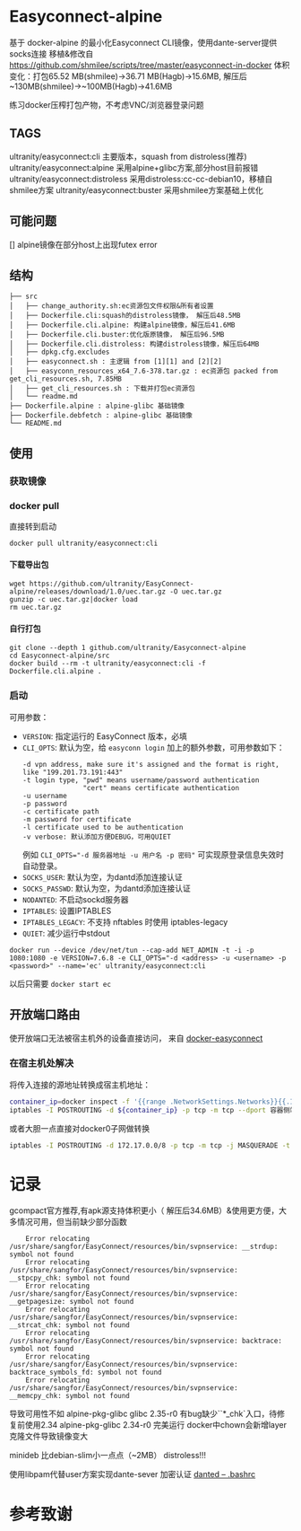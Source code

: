 # Easyconnect-alpine

基于 docker-alpine 的最小化Easyconnect CLI镜像，使用dante-server提供socks连接
移植&修改自 https://github.com/shmilee/scripts/tree/master/easyconnect-in-docker
体积变化：打包65.52 MB(shmilee)->36.71 MB(Hagb)->15.6MB, 解压后 ~130MB(shmilee)->~100MB(Hagb)->41.6MB

练习docker压榨打包产物，不考虑VNC/浏览器登录问题

## TAGS
ultranity/easyconnect:cli 主要版本，squash from distroless(推荐)
ultranity/easyconnect:alpine 采用alpine+glibc方案,部分host目前报错
ultranity/easyconnect:distroless 采用distroless:cc-cc-debian10，移植自shmilee方案
ultranity/easyconnect:buster 采用shmilee方案基础上优化


## 可能问题
[] alpine镜像在部分host上出现futex error


## 结构
```
├── src
│   ├── change_authority.sh:ec资源包文件权限&所有者设置
│   ├── Dockerfile.cli:squash的distroless镜像， 解压后48.5MB
│   ├── Dockerfile.cli.alpine: 构建alpine镜像，解压后41.6MB
│   ├── Dockerfile.cli.buster:优化版原镜像， 解压后96.5MB
│   ├── Dockerfile.cli.distroless: 构建distroless镜像，解压后64MB
│   ├── dpkg.cfg.excludes
│   ├── easyconnect.sh : 主逻辑 from [1][1] and [2][2]
│   ├── easyconn_resources_x64_7.6-378.tar.gz : ec资源包 packed from get_cli_resources.sh, 7.85MB
│   ├── get_cli_resources.sh : 下载并打包ec资源包
│   └── readme.md
├── Dockerfile.alpine : alpine-glibc 基础镜像
├── Dockerfile.debfetch : alpine-glibc 基础镜像
└── README.md
```
## 使用
### 获取镜像
### docker pull
直接转到启动
```
docker pull ultranity/easyconnect:cli
```
#### 下载导出包
```
wget https://github.com/ultranity/EasyConnect-alpine/releases/download/1.0/uec.tar.gz -O uec.tar.gz
gunzip -c uec.tar.gz|docker load
rm uec.tar.gz
```
#### 自行打包
```
git clone --depth 1 github.com/ultranity/Easyconnect-alpine
cd Easyconnect-alpine/src
docker build --rm -t ultranity/easyconnect:cli -f Dockerfile.cli.alpine .
```
### 启动
可用参数：
- `VERSION`: 指定运行的 EasyConnect 版本，必填
- `CLI_OPTS`: 默认为空，给 `easyconn login` 加上的额外参数，可用参数如下：
	```
	-d vpn address, make sure it's assigned and the format is right, like "199.201.73.191:443"
	-t login type, "pwd" means username/password authentication
	               "cert" means certificate authentication
	-u username
	-p password
	-c certificate path
	-m password for certificate
	-l certificate used to be authentication
    -v verbose: 默认添加方便DEBUG，可用QUIET
	```
	例如 `CLI_OPTS="-d 服务器地址 -u 用户名 -p 密码"` 可实现原登录信息失效时自动登录。
- `SOCKS_USER`: 默认为空，为dantd添加连接认证
- `SOCKS_PASSWD`: 默认为空，为dantd添加连接认证
- `NODANTED`: 不启动sockd服务器
- `IPTABLES`: 设置IPTABLES
- `IPTABLES_LEGACY`: 不支持 nftables 时使用 iptables-legacy
- `QUIET`: 减少运行中stdout
```
docker run --device /dev/net/tun --cap-add NET_ADMIN -t -i -p 1080:1080 -e VERSION=7.6.8 -e CLI_OPTS="-d <address> -u <username> -p <password>" --name='ec' ultranity/easyconnect:cli
```
以后只需要 `docker start ec`

## 开放端口路由
使开放端口无法被宿主机外的设备直接访问，
来自 [docker-easyconnect][1]
### 在宿主机处解决

将传入连接的源地址转换成宿主机地址：

``` bash
container_ip=docker inspect -f '{{range .NetworkSettings.Networks}}{{.IPAddress}}{{end}}' 容器名
iptables -I POSTROUTING -d ${container_ip} -p tcp -m tcp --dport 容器侧端口号 -j MASQUERADE -t nat
```

或者大胆一点直接对docker0子网做转换
``` bash
iptables -I POSTROUTING -d 172.17.0.0/8 -p tcp -m tcp -j MASQUERADE -t nat
```

# 记录
gcompact官方推荐,有apk源支持体积更小（ 解压后34.6MB）&使用更方便，大多情况可用，但当前缺少部分函数
```
    Error relocating /usr/share/sangfor/EasyConnect/resources/bin/svpnservice: __strdup: symbol not found
    Error relocating /usr/share/sangfor/EasyConnect/resources/bin/svpnservice: __stpcpy_chk: symbol not found
    Error relocating /usr/share/sangfor/EasyConnect/resources/bin/svpnservice: __getpagesize: symbol not found
    Error relocating /usr/share/sangfor/EasyConnect/resources/bin/svpnservice: __strcat_chk: symbol not found
    Error relocating /usr/share/sangfor/EasyConnect/resources/bin/svpnservice: backtrace: symbol not found
    Error relocating /usr/share/sangfor/EasyConnect/resources/bin/svpnservice: backtrace_symbols_fd: symbol not found
    Error relocating /usr/share/sangfor/EasyConnect/resources/bin/svpnservice: __memcpy_chk: symbol not found
```
导致可用性不如 alpine-pkg-glibc
glibc 2.35-r0 有bug缺少``*_chk`入口，待修复前使用2.34
alpine-pkg-glibc 2.34-r0 完美运行
docker中chown会新增layer克隆文件导致镜像变大

minideb 比debian-slim小一点点（~2MB）
distroless!!!

使用libpam代替user方案实现dante-sever 加密认证 [danted – .bashrc](https://bashrc.xyz/tag/danted/)

# 参考致谢
[1]: https://github.com/Hagb/docker-easyconnect
[2]: https://github.com/shmilee/scripts/tree/master/easyconnect-in-docker
[3]: https://github.com/sgerrand/alpine-pkg-glibc
